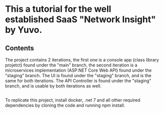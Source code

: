 # This a tutorial for the well established SaaS "Network Insight" by Yuvo.

## Contents
The project contains 2 iterations, the first one is a console app (class library projetct) found under the "main" branch, the second iteration is a microservices implementation (ASP.NET Core Web API) found under the "staging" branch.
The UI is found under the "staging" branch, and is the same for both iterations.
The API Controller is found under the "staging" branch, and is usable by both iterations as well.

## 
To replicate this project, install docker, .net 7 and all other required dependencies by cloning the code and running npm install.
